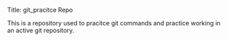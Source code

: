 Title: git_pracitce Repo 

This is a repository used to pracitce git commands and practice working in an active 
git repository. 
